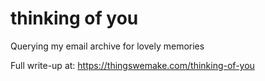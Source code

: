 # thinking of you
 Querying my email archive for lovely memories

Full write-up at: https://thingswemake.com/thinking-of-you